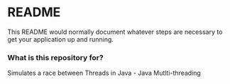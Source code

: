 # README #

This README would normally document whatever steps are necessary to get your application up and running.

### What is this repository for? ###

Simulates a race between Threads in Java - Java Mutlti-threading